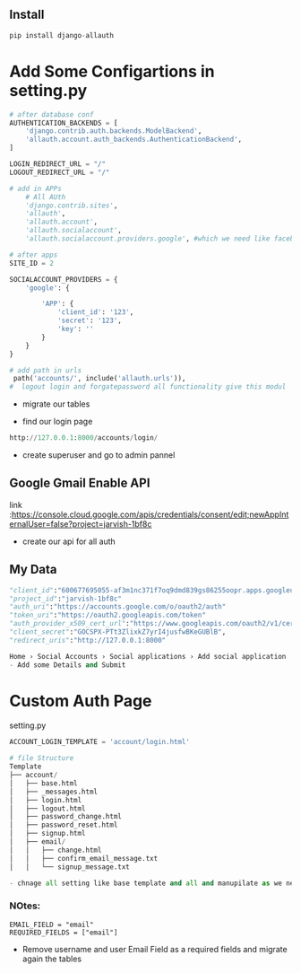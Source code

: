## Install
```py
pip install django-allauth
```

# Add Some Configartions in setting.py

```py
# after database conf
AUTHENTICATION_BACKENDS = [
    'django.contrib.auth.backends.ModelBackend',
    'allauth.account.auth_backends.AuthenticationBackend',
]

LOGIN_REDIRECT_URL = "/"
LOGOUT_REDIRECT_URL = "/"
```

```py 
# add in APPs
    # All AUth
    'django.contrib.sites',
    'allauth',
    'allauth.account',
    'allauth.socialaccount',
    'allauth.socialaccount.providers.google', #which we need like facebook/github /apple or more
```

```py
# after apps 
SITE_ID = 2

SOCIALACCOUNT_PROVIDERS = {
    'google': {

        'APP': {
            'client_id': '123',
            'secret': '123',
            'key': ''
        }
    }
}

```

```py
# add path in urls
 path('accounts/', include('allauth.urls')),
#  logout login and forgatepassword all functionality give this modul
```

- migrate our tables

- find our login page

```py
http://127.0.0.1:8000/accounts/login/
```

- create superuser and go to admin pannel

## Google Gmail Enable API 
link :https://console.cloud.google.com/apis/credentials/consent/edit;newAppInternalUser=false?project=jarvish-1bf8c
- create our api for all auth 

## My Data
```py
"client_id":"600677695055-af3m1nc371f7oq9dmd839gs86255oopr.apps.googleusercontent.com"
"project_id":"jarvish-1bf8c"
"auth_uri":"https://accounts.google.com/o/oauth2/auth"
"token_uri":"https://oauth2.googleapis.com/token"
"auth_provider_x509_cert_url":"https://www.googleapis.com/oauth2/v1/certs"
"client_secret":"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",
"redirect_uris":"http://127.0.0.1:8000"
```


```py
Home › Social Accounts › Social applications › Add social application
- Add some Details and Submit
```


# Custom Auth Page

setting.py
```py
ACCOUNT_LOGIN_TEMPLATE = 'account/login.html'
```
```py
# file Structure 
Template 
├── account/
│   ├── base.html
│   ├── _messages.html
│   ├── login.html
│   ├── logout.html
│   ├── password_change.html
│   ├── password_reset.html
│   ├── signup.html
│   ├── email/
│   │   ├── change.html
│   │   ├── confirm_email_message.txt
│   │   └── signup_message.txt

- chnage all setting like base template and all and manupilate as we need 
```

### NOtes:

    EMAIL_FIELD = "email"
    REQUIRED_FIELDS = ["email"]

- Remove username and user Email Field as a required fields and  migrate again the tables 
